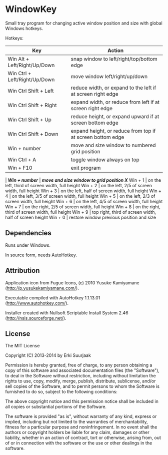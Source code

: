 WindowKey
=========

Small tray program for changing active window position and size with global
Windows hotkeys.


Hotkeys:

Key                                 | Action
----------------------------------- | -----------------------------------------
Win Alt        + Left/Right/Up/Down | snap window to left/right/top/bottom edge
Win Ctrl       + Left/Right/Up/Down | move window left/right/up/down
Win Ctrl Shift + Left               | reduce width, or expand to the left if at screen right edge
Win Ctrl Shift + Right              | expand width, or reduce from left if at screen right edge
Win Ctrl Shift + Up                 | reduce height, or expand upward if at screen bottom edge
Win Ctrl Shift + Down               | expand height, or reduce from top if at screen bottom edge
Win            + number             | move and size window to numbered grid position
Win Ctrl       + A                  | toggle window always on top
Win            + F10                | exit program
 | 
***Win         + number***          | ***move and size window to grid position X***
Win            + 1                  | on the left, third of screen width, full height
Win            + 2                  | on the left, 2/5 of screen width, full height
Win            + 3                  | on the left, half of screen width, full height
Win            + 4                  | on the left, 3/5 of screen width, full height
Win            + 5                  | on the left, 2/3 of screen width, full height
Win            + 6                  | on the left, 4/5 of screen width, full height
Win            + 7                  | on the right, 2/5 of screen width, full height
Win            + 8                  | on the right, third of screen width, full height
Win            + 9                  | top right, third of screen width, half of screen height
Win            + 0                  | restore window previous position and size


Dependencies
------------

Runs under Windows.

In source form, needs AutoHotkey.


Attribution
-----------

Application icon from Fugue Icons, (c) 2010 Yusuke Kamiyamane
(http://p.yusukekamiyamane.com/).

Executable compiled with AutoHotkey 1.1.13.01 (http://www.autohotkey.com/).

Installer created with Nullsoft Scriptable Install System 2.46
(http://nsis.sourceforge.net/).



License
-------

The MIT License

Copyright (C) 2013-2014 by Erki Suurjaak

Permission is hereby granted, free of charge, to any person obtaining a copy
of this software and associated documentation files (the "Software"), to deal
in the Software without restriction, including without limitation the rights
to use, copy, modify, merge, publish, distribute, sublicense, and/or sell
copies of the Software, and to permit persons to whom the Software is
furnished to do so, subject to the following conditions:

The above copyright notice and this permission notice shall be included in
all copies or substantial portions of the Software.

The software is provided "as is", without warranty of any kind, express or
implied, including but not limited to the warranties of merchantability,
fitness for a particular purpose and noninfringement. In no event shall the
authors or copyright holders be liable for any claim, damages or other
liability, whether in an action of contract, tort or otherwise, arising from,
out of or in connection with the software or the use or other dealings in
the software.

